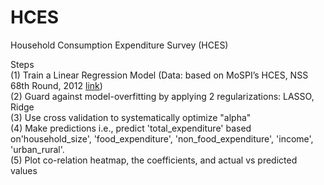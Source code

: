 # HCES
Household Consumption Expenditure Survey (HCES)

Steps  
(1) Train a Linear Regression Model (Data: based on MoSPI’s HCES, NSS 68th Round, 2012 [link](https://microdata.gov.in/NADA/index.php/catalog/126))  
(2) Guard against model-overfitting by applying 2 regularizations: LASSO, Ridge  
(3) Use cross validation to systematically optimize "alpha"  
(4) Make predictions i.e., predict 'total_expenditure' based on'household_size', 'food_expenditure', 'non_food_expenditure', 'income', 'urban_rural'.  
(5) Plot co-relation heatmap, the coefficients, and actual vs predicted values

